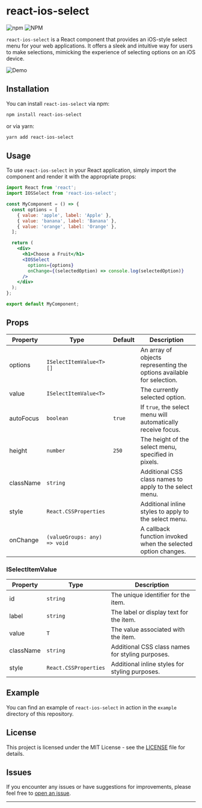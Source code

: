 # react-ios-select

![npm](https://img.shields.io/npm/v/react-ios-select)
![NPM](https://img.shields.io/npm/l/react-ios-select)

`react-ios-select` is a React component that provides an iOS-style select menu for your web applications. It offers a sleek and intuitive way for users to make selections, mimicking the experience of selecting options on an iOS device.

![Demo](https://github.com/khantopa/react-ios-select/blob/master/ios-select.gif)

## Installation

You can install `react-ios-select` via npm:

```bash
npm install react-ios-select
```

or via yarn:

```bash
yarn add react-ios-select
```

## Usage

To use `react-ios-select` in your React application, simply import the component and render it with the appropriate props:

```jsx
import React from 'react';
import IOSSelect from 'react-ios-select';

const MyComponent = () => {
  const options = [
    { value: 'apple', label: 'Apple' },
    { value: 'banana', label: 'Banana' },
    { value: 'orange', label: 'Orange' },
  ];

  return (
    <div>
      <h1>Choose a Fruit</h1>
      <IOSSelect
        options={options}
        onChange={(selectedOption) => console.log(selectedOption)}
      />
    </div>
  );
};

export default MyComponent;
```

## Props

| Property  | Type                         | Default | Description                                                           |
| --------- | ---------------------------- | ------- | --------------------------------------------------------------------- |
| options   | `ISelectItemValue<T>[]`      |         | An array of objects representing the options available for selection. |
| value     | `ISelectItemValue<T>`        |         | The currently selected option.                                        |
| autoFocus | `boolean`                    | `true`  | If `true`, the select menu will automatically receive focus.          |
| height    | `number`                     | `250`   | The height of the select menu, specified in pixels.                   |
| className | `string`                     |         | Additional CSS class names to apply to the select menu.               |
| style     | `React.CSSProperties`        |         | Additional inline styles to apply to the select menu.                 |
| onChange  | `(valueGroups: any) => void` |         | A callback function invoked when the selected option changes.         |

### ISelectItemValue<T>

| Property  | Type                  | Description                                      |
| --------- | --------------------- | ------------------------------------------------ |
| id        | `string`              | The unique identifier for the item.              |
| label     | `string`              | The label or display text for the item.          |
| value     | `T`                   | The value associated with the item.              |
| className | `string`              | Additional CSS class names for styling purposes. |
| style     | `React.CSSProperties` | Additional inline styles for styling purposes.   |

## Example

You can find an example of `react-ios-select` in action in the `example` directory of this repository.

## License

This project is licensed under the MIT License - see the [LICENSE](LICENSE) file for details.

## Issues

If you encounter any issues or have suggestions for improvements, please feel free to [open an issue](https://github.com/khantopa/react-ios-select/issues).

---
